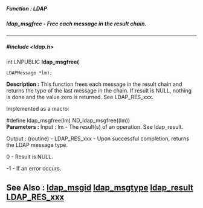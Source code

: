 ##### Function : LDAP
##### ldap_msgfree - Free each message in the result chain.
---
##### #include <ldap.h>
int LNPUBLIC **ldap_msgfree(**

	LDAPMessage *lm);
**Description :**
This function frees each message in the result chain and returns the type of 
the last message in the chain.  If result is NULL, nothing is done and the 
value zero is returned.  See LDAP_RES_xxx.

Implemented as a macro:

#define ldap_msgfree(lm) ND_ldap_msgfree((lm))  
**Parameters :**
Input :
lm  -  The result(s) of an operation.  See ldap_result.

Output :
(routine)  -  LDAP_RES_xxx - Upon successful completion, returns the LDAP message type.

0 - Result is NULL.

-1 - If an error occurs.


**See Also :**
[ldap_msgid](D:/md_files/ldap_msgid.md)
[ldap_msgtype](D:/md_files/ldap_msgtype.md)
[ldap_result](D:/md_files/ldap_result.md)
[LDAP_RES_xxx](D:/md_files/LDAP_RES_xxx.md)
---
